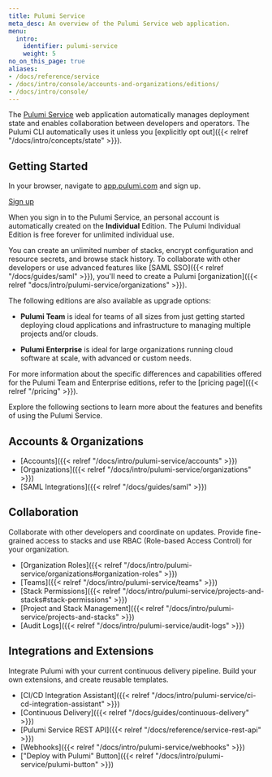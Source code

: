 ```yaml
---
title: Pulumi Service
meta_desc: An overview of the Pulumi Service web application.
menu:
  intro:
    identifier: pulumi-service
    weight: 5
no_on_this_page: true
aliases:
- /docs/reference/service
- /docs/intro/console/accounts-and-organizations/editions/
- /docs/intro/console/
---
```


The [Pulumi Service](https://app.pulumi.com) web application automatically manages deployment state and enables collaboration between developers and operators. The Pulumi CLI automatically uses it unless you [explicitly opt out]({{< relref "/docs/intro/concepts/state" >}}).

## Getting Started

In your browser, navigate to <a href="https://app.pulumi.com" target="_blank">app.pulumi.com</a> and sign up.

<a class="btn btn-secondary" href="https://app.pulumi.com/signup" target="_blank">Sign up</a>

When you sign in to the Pulumi Service, an personal account is automatically
created on the **Individual** Edition. The Pulumi Individual Edition is free forever for unlimited individual use.

You can create an unlimited number of stacks, encrypt configuration and resource secrets, and browse stack history. To collaborate with other developers or use advanced features like [SAML SSO]({{< relref "/docs/guides/saml" >}}), you'll need to create a Pulumi [organization]({{< relref "docs/intro/pulumi-service/organizations" >}}).

The following editions are also available as upgrade options:

* **Pulumi Team** is ideal for teams of all sizes from just getting started deploying cloud
applications and infrastructure to managing multiple projects and/or clouds.

* **Pulumi Enterprise** is ideal for large organizations running cloud software at
scale, with advanced or custom needs.

For more information about the specific differences and capabilities offered for the
Pulumi Team and Enterprise editions, refer to the [pricing page]({{< relref "/pricing" >}}).

Explore the following sections to learn more about the features and benefits of using the Pulumi Service.

## Accounts & Organizations

* [Accounts]({{< relref "/docs/intro/pulumi-service/accounts" >}})
* [Organizations]({{< relref "/docs/intro/pulumi-service/organizations" >}})
* [SAML Integrations]({{< relref "/docs/guides/saml" >}})

## Collaboration

Collaborate with other developers and coordinate on updates. Provide fine-grained access to stacks and use RBAC (Role-based Access Control) for your organization.

* [Organization Roles]({{< relref "/docs/intro/pulumi-service/organizations#organization-roles" >}})
* [Teams]({{< relref "/docs/intro/pulumi-service/teams" >}})
* [Stack Permissions]({{< relref "/docs/intro/pulumi-service/projects-and-stacks#stack-permissions" >}})
* [Project and Stack Management]({{< relref "/docs/intro/pulumi-service/projects-and-stacks" >}})
* [Audit Logs]({{< relref "/docs/intro/pulumi-service/audit-logs" >}})

## Integrations and Extensions

Integrate Pulumi with your current continuous delivery pipeline. Build your own extensions, and create reusable templates.

* [CI/CD Integration Assistant]({{< relref "/docs/intro/pulumi-service/ci-cd-integration-assistant" >}})
* [Continuous Delivery]({{< relref "/docs/guides/continuous-delivery" >}})
* [Pulumi Service REST API]({{< relref "/docs/reference/service-rest-api" >}})
* [Webhooks]({{< relref "/docs/intro/pulumi-service/webhooks" >}})
* ["Deploy with Pulumi" Button]({{< relref "/docs/intro/pulumi-service/pulumi-button" >}})
